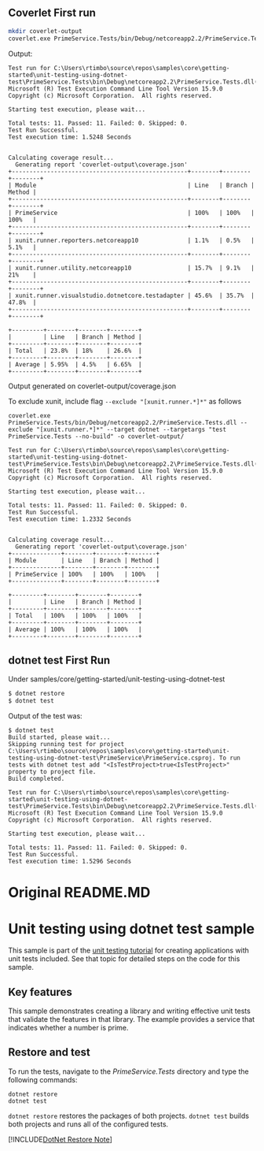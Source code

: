 ## Coverlet First run

``` bash
mkdir coverlet-output
coverlet.exe PrimeService.Tests/bin/Debug/netcoreapp2.2/PrimeService.Tests.dll --target dotnet --targetargs "test PrimeService.Tests --no-build" -o coverlet-output/
```

Output:

    Test run for C:\Users\rtimbo\source\repos\samples\core\getting-started\unit-testing-using-dotnet-test\PrimeService.Tests\bin\Debug\netcoreapp2.2\PrimeService.Tests.dll(.NETCoreApp,Version=v2.2)
    Microsoft (R) Test Execution Command Line Tool Version 15.9.0
    Copyright (c) Microsoft Corporation.  All rights reserved.

    Starting test execution, please wait...

    Total tests: 11. Passed: 11. Failed: 0. Skipped: 0.
    Test Run Successful.
    Test execution time: 1.5248 Seconds


    Calculating coverage result...
      Generating report 'coverlet-output\coverage.json'
    +--------------------------------------------------+--------+--------+--------+
    | Module                                           | Line   | Branch | Method |
    +--------------------------------------------------+--------+--------+--------+
    | PrimeService                                     | 100%   | 100%   | 100%   |
    +--------------------------------------------------+--------+--------+--------+
    | xunit.runner.reporters.netcoreapp10              | 1.1%   | 0.5%   | 5.1%   |
    +--------------------------------------------------+--------+--------+--------+
    | xunit.runner.utility.netcoreapp10                | 15.7%  | 9.1%   | 21%    |
    +--------------------------------------------------+--------+--------+--------+
    | xunit.runner.visualstudio.dotnetcore.testadapter | 45.6%  | 35.7%  | 47.8%  |
    +--------------------------------------------------+--------+--------+--------+

    +---------+--------+--------+--------+
    |         | Line   | Branch | Method |
    +---------+--------+--------+--------+
    | Total   | 23.8%  | 18%    | 26.6%  |
    +---------+--------+--------+--------+
    | Average | 5.95%  | 4.5%   | 6.65%  |
    +---------+--------+--------+--------+

Output generated on coverlet-output/coverage.json

To exclude xunit, include flag `--exclude "[xunit.runner.*]*"` as follows

```
coverlet.exe PrimeService.Tests/bin/Debug/netcoreapp2.2/PrimeService.Tests.dll --exclude "[xunit.runner.*]*" --target dotnet --targetargs "test PrimeService.Tests --no-build" -o coverlet-output/
```

    Test run for C:\Users\rtimbo\source\repos\samples\core\getting-started\unit-testing-using-dotnet-test\PrimeService.Tests\bin\Debug\netcoreapp2.2\PrimeService.Tests.dll(.NETCoreApp,Version=v2.2)
    Microsoft (R) Test Execution Command Line Tool Version 15.9.0
    Copyright (c) Microsoft Corporation.  All rights reserved.

    Starting test execution, please wait...

    Total tests: 11. Passed: 11. Failed: 0. Skipped: 0.
    Test Run Successful.
    Test execution time: 1.2332 Seconds


    Calculating coverage result...
      Generating report 'coverlet-output\coverage.json'
    +--------------+--------+--------+--------+
    | Module       | Line   | Branch | Method |
    +--------------+--------+--------+--------+
    | PrimeService | 100%   | 100%   | 100%   |
    +--------------+--------+--------+--------+

    +---------+--------+--------+--------+
    |         | Line   | Branch | Method |
    +---------+--------+--------+--------+
    | Total   | 100%   | 100%   | 100%   |
    +---------+--------+--------+--------+
    | Average | 100%   | 100%   | 100%   |
    +---------+--------+--------+--------+


## dotnet test First Run

Under samples/core/getting-started/unit-testing-using-dotnet-test

``` bash
$ dotnet restore
$ dotnet test
```

Output of the test was:

    $ dotnet test
    Build started, please wait...
    Skipping running test for project C:\Users\rtimbo\source\repos\samples\core\getting-started\unit-testing-using-dotnet-test\PrimeService\PrimeService.csproj. To run tests with dotnet test add "<IsTestProject>true<IsTestProject>" property to project file.
    Build completed.

    Test run for C:\Users\rtimbo\source\repos\samples\core\getting-started\unit-testing-using-dotnet-test\PrimeService.Tests\bin\Debug\netcoreapp2.2\PrimeService.Tests.dll(.NETCoreApp,Version=v2.2)
    Microsoft (R) Test Execution Command Line Tool Version 15.9.0
    Copyright (c) Microsoft Corporation.  All rights reserved.

    Starting test execution, please wait...

    Total tests: 11. Passed: 11. Failed: 0. Skipped: 0.
    Test Run Successful.
    Test execution time: 1.5296 Seconds

# Original README.MD

# Unit testing using dotnet test sample

This sample is part of the [unit testing tutorial](https://docs.microsoft.com/dotnet/core/testing/unit-testing-with-dotnet-test) for creating applications with unit tests included. See that topic for detailed steps on the code for this sample.

## Key features

This sample demonstrates creating a library and writing effective unit tests that validate the features in that library. The example provides a service that indicates whether a number is prime.

## Restore and test

To run the tests, navigate to the *PrimeService.Tests* directory and type the following commands:

```
dotnet restore
dotnet test
```

`dotnet restore` restores the packages of both projects.
`dotnet test` builds both projects and runs all of the configured tests.

[!INCLUDE[DotNet Restore Note](~/includes/dotnet-restore-note.md)]
